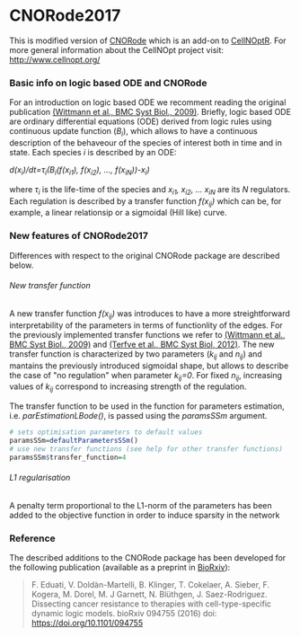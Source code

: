 # CNORode2017
This is modified version of [CNORode](https://www.bioconductor.org/packages/release/bioc/html/CNORode.html) which is an add-on to [CellNOptR](https://www.bioconductor.org/packages/release/bioc/html/CellNOptR.html). For more general information about the CellNOpt project visit: http://www.cellnopt.org/

### Basic info on logic based ODE and CNORode
For an introduction on logic based ODE we recomment reading the original publication [(Wittmann et al., BMC Syst Biol., 2009)](https://www.ncbi.nlm.nih.gov/pmc/articles/PMC2764636/). Briefly, logic based ODE are ordinary differential equations (ODE) derived from logic rules using continuous update function (*B<sub>i</sub>*), which allows to have a continuous description of the behaveour of the species of interest both in time and in state. Each species *i* is described by an ODE:

*d(x<sub>i</sub>)/dt=&tau;<sub>i</sub>(B<sub>i</sub>(f(x<sub>i1</sub>), f(x<sub>i2</sub>), ..., f(x<sub>iN</sub>))-x<sub>i</sub>)*

where *&tau;<sub>i</sub>* is the life-time of the species and *x<sub>i1</sub>, x<sub>i2</sub>, ... x<sub>iN</sub>* are its *N* regulators. Each regulation is described by a transfer function *f(x<sub>ij</sub>)* which can be, for example, a linear relationsip or a sigmoidal (Hill like) curve.

### New features of CNORode2017
Differences with respect to the original CNORode package are described below.

###### New transfer function
A new transfer function *f(x<sub>ij</sub>)* was introduces to have a more streightforward interpretability of the parameters in terms of functionlity of the edges. For the previously implemented transfer functions we refer to [(Wittmann et al., BMC Syst Biol., 2009)](https://www.ncbi.nlm.nih.gov/pmc/articles/PMC2764636/) and [(Terfve et al., BMC Syst Biol, 2012)](https://www.ncbi.nlm.nih.gov/pmc/articles/PMC3605281/). The new transfer function is characterized by two parameters (*k<sub>ij</sub>* and *n<sub>ij</sub>*) and mantains the previously introduced sigmoidal shape, but allows to describe the case of "no regulation" when parameter *k<sub>ij</sub>=0*. For fixed *n<sub>ij</sub>*, increasing values of *k<sub>ij</sub>* correspond to increasing strength of the regulation.

The transfer function to be used in the function for parameters estimation, i.e. *parEstimationLBode()*, is passed using the *paramsSSm* argument.

```R
# sets optimisation parameters to default values
paramsSSm=defaultParametersSSm()
# use new transfer functions (see help for other transfer functions)
paramsSSm$transfer_function=4
```


###### L1 regularisation
A penalty term proportional to the L1-norm of the parameters has been added to the objective function in order to induce sparsity in the network

### Reference
The described additions to the CNORode package has been developed for the following publication (available as a preprint in [BioRxiv](http://biorxiv.org/content/early/2016/12/16/094755)):

> F. Eduati, V. Doldàn-Martelli, B. Klinger,  T. Cokelaer, A. Sieber, F. Kogera,  M. Dorel,  M. J Garnett,  N. Blüthgen,  J. Saez-Rodriguez. Dissecting cancer resistance to therapies with cell-type-specific dynamic logic models. bioRxiv 094755 (2016) doi: https://doi.org/10.1101/094755
